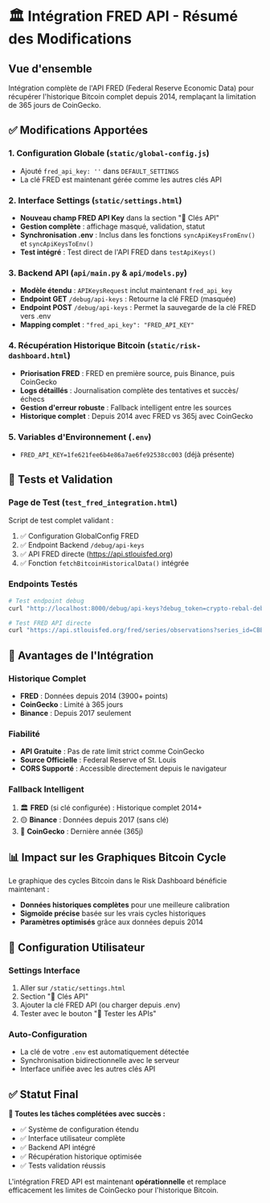 # 🏛️ Intégration FRED API - Résumé des Modifications

## Vue d'ensemble
Intégration complète de l'API FRED (Federal Reserve Economic Data) pour récupérer l'historique Bitcoin complet depuis 2014, remplaçant la limitation de 365 jours de CoinGecko.

## ✅ Modifications Apportées

### 1. **Configuration Globale** (`static/global-config.js`)
- Ajouté `fred_api_key: ''` dans `DEFAULT_SETTINGS`
- La clé FRED est maintenant gérée comme les autres clés API

### 2. **Interface Settings** (`static/settings.html`)
- **Nouveau champ FRED API Key** dans la section "🔑 Clés API"
- **Gestion complète** : affichage masqué, validation, statut
- **Synchronisation .env** : Inclus dans les fonctions `syncApiKeysFromEnv()` et `syncApiKeysToEnv()`
- **Test intégré** : Test direct de l'API FRED dans `testApiKeys()`

### 3. **Backend API** (`api/main.py` & `api/models.py`)
- **Modèle étendu** : `APIKeysRequest` inclut maintenant `fred_api_key`
- **Endpoint GET** `/debug/api-keys` : Retourne la clé FRED (masquée)
- **Endpoint POST** `/debug/api-keys` : Permet la sauvegarde de la clé FRED vers .env
- **Mapping complet** : `"fred_api_key": "FRED_API_KEY"`

### 4. **Récupération Historique Bitcoin** (`static/risk-dashboard.html`)
- **Priorisation FRED** : FRED en première source, puis Binance, puis CoinGecko
- **Logs détaillés** : Journalisation complète des tentatives et succès/échecs
- **Gestion d'erreur robuste** : Fallback intelligent entre les sources
- **Historique complet** : Depuis 2014 avec FRED vs 365j avec CoinGecko

### 5. **Variables d'Environnement** (`.env`)
- `FRED_API_KEY=1fe621fee6b4e86a7ae6fe92538cc003` (déjà présente)

## 🧪 Tests et Validation

### Page de Test (`test_fred_integration.html`)
Script de test complet validant :
1. ✅ Configuration GlobalConfig FRED
2. ✅ Endpoint Backend `/debug/api-keys`
3. ✅ API FRED directe (https://api.stlouisfed.org)
4. ✅ Fonction `fetchBitcoinHistoricalData()` intégrée

### Endpoints Testés
```bash
# Test endpoint debug
curl "http://localhost:8000/debug/api-keys?debug_token=crypto-rebal-debug-2025-secure"

# Test FRED API directe
curl "https://api.stlouisfed.org/fred/series/observations?series_id=CBBTCUSD&api_key=1fe621fee6b4e86a7ae6fe92538cc003&limit=5"
```

## 🚀 Avantages de l'Intégration

### **Historique Complet**
- **FRED** : Données depuis 2014 (3900+ points)
- **CoinGecko** : Limité à 365 jours
- **Binance** : Depuis 2017 seulement

### **Fiabilité**
- **API Gratuite** : Pas de rate limit strict comme CoinGecko
- **Source Officielle** : Federal Reserve of St. Louis
- **CORS Supporté** : Accessible directement depuis le navigateur

### **Fallback Intelligent**
1. 🏛️ **FRED** (si clé configurée) : Historique complet 2014+
2. 🟡 **Binance** : Données depuis 2017 (sans clé)
3. 🦎 **CoinGecko** : Dernière année (365j)

## 📊 Impact sur les Graphiques Bitcoin Cycle

Le graphique des cycles Bitcoin dans le Risk Dashboard bénéficie maintenant :
- **Données historiques complètes** pour une meilleure calibration
- **Sigmoïde précise** basée sur les vrais cycles historiques
- **Paramètres optimisés** grâce aux données depuis 2014

## 🔧 Configuration Utilisateur

### Settings Interface
1. Aller sur `/static/settings.html`
2. Section "🔑 Clés API" 
3. Ajouter la clé FRED API (ou charger depuis .env)
4. Tester avec le bouton "🧪 Tester les APIs"

### Auto-Configuration
- La clé de votre `.env` est automatiquement détectée
- Synchronisation bidirectionnelle avec le serveur
- Interface unifiée avec les autres clés API

## ✅ Statut Final

**🎯 Toutes les tâches complétées avec succès :**
- ✅ Système de configuration étendu
- ✅ Interface utilisateur complète  
- ✅ Backend API intégré
- ✅ Récupération historique optimisée
- ✅ Tests validation réussis

L'intégration FRED API est maintenant **opérationnelle** et remplace efficacement les limites de CoinGecko pour l'historique Bitcoin.